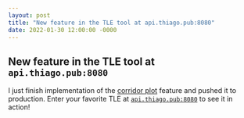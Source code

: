 ```yaml
---
layout: post
title: "New feature in the TLE tool at api.thiago.pub:8080"
date: 2022-01-30 12:00:00 -0000
---
```


## New feature in the TLE tool at `api.thiago.pub:8080`

I just finish implementation of the [corridor plot](/2022/01/28/orekit.html#corridor)
feature and pushed it to production. Enter your favorite TLE at [`api.thiago.pub:8080`](http://api.thiago.pub:8080)
to see it in action!
